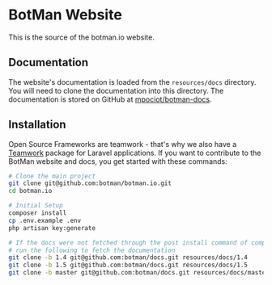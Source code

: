 BotMan Website
===

This is the source of the botman.io website.

Documentation
---

The website's documentation is loaded from the `resources/docs` directory. You will need to clone the documentation into this directory. The documentation is stored on GitHub at [mpociot/botman-docs](https://github.com/mpociot/botman-docs).

Installation
---

Open Source Frameworks are teamwork - that's why we also have a [Teamwork](https://github.com/mpociot/teamwork) package for Laravel applications. If you want to contribute to the BotMan website and docs, you get started with these commands:

```bash
# Clone the main project
git clone git@github.com:botman/botman.io.git
cd botman.io

# Initial Setup
composer install
cp .env.example .env
php artisan key:generate

# If the docs were not fetched through the post install command of composer
# run the following to fetch the documentation
git clone -b 1.4 git@github.com:botman/docs.git resources/docs/1.4
git clone -b 1.5 git@github.com:botman/docs.git resources/docs/1.5
git clone -b master git@github.com:botman/docs.git resources/docs/master
```